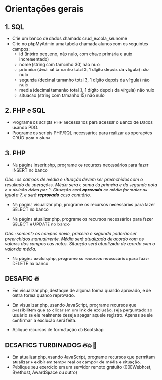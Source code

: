 # Orientações gerais

## 1. SQL

- Crie um banco de dados chamado crud_escola_seunome
- Crie no phpMyAdmin uma tabela chamada alunos com os seguintes campos:
    - id (inteiro pequeno, não nulo, com chave primária e auto incrementado)
    - nome (string com tamanho 30) não nulo
    - primeira (decimal tamanho total 3, 1 dígito depois da vírgula) não nulo
    - segunda (decimal tamanho total 3, 1 dígito depois da vírgula) não nulo
    - media (decimal tamanho total 3, 1 dígito depois da vírgula) não nulo
    - situacao (string com tamanho 15) não nulo

## 2. PHP e SQL        

- Programe os scripts PHP necessários para acessar o Banco de Dados usando PDO.
- Programe os scripts PHP/SQL necessários para realizar as operações CRUD para o aluno

## 3. PHP

- Na página inserir.php, programe os recursos necessários para fazer INSERT no banco

*Obs.: os campos de média e situação devem ser preenchidos com o resultado de operações. Média será a soma da primeira e da segunda nota e a divisão delas por 2. Situação será **aprovado** se média for maior ou igual a 7, e será **reprovado** caso contrário.*

- Na página visualizar.php, programe os recursos necessários para fazer SELECT no banco

- Na página atualizar.php, programe os recursos necessários para fazer SELECT e UPDATE no banco

*Obs.: somente os campos nome, primeira e segunda poderão ser preenchidos manualmente. Média será atualizada de acordo com os valores dos campos das notas. Situação será atualizada de acordo com o valor da média.*

- Na página excluir.php, programe os recursos necessários para fazer DELETE no banco


## DESAFIO 🔥

- Em visualizar.php, destaque de alguma forma quando aprovado, e de outra forma quando reprovado.

- Em visualizar.php, usando JavaScript, programe recursos que possibilitem que ao clicar em um link de exclusão, seja perguntado ao usuário se ele realmente deseja apagar aquele registro. Apenas se ele confirmar, a exclusão será feita.

- Aplique recursos de formatação do Bootstrap


## DESAFIOS TURBINADOS 🔥💥💯
- Em atualizar.php, usando JavaScript, programe recursos que permitam atualizar e exibir em tempo real os campos de média e situação.
- Publique seu exercício em um servidor remoto gratuito (000Webhost, Byethost, AwardSpace ou outro)
